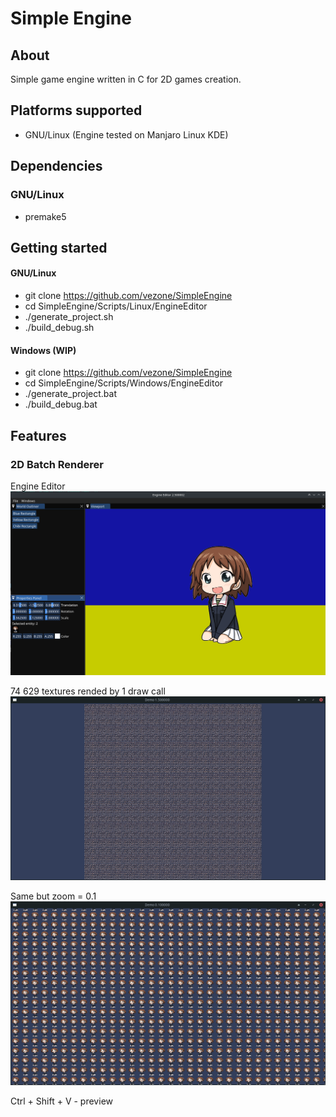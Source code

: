 # **Simple Engine**

## **About**
Simple game engine written in C for 2D games creation.

## **Platforms supported**
* GNU/Linux (Engine tested on Manjaro Linux KDE)

## **Dependencies**
### GNU/Linux
* premake5

## **Getting started**
#### GNU/Linux
* git clone https://github.com/vezone/SimpleEngine
* cd SimpleEngine/Scripts/Linux/EngineEditor
* ./generate_project.sh
* ./build_debug.sh

#### Windows (WIP)
* git clone https://github.com/vezone/SimpleEngine
* cd SimpleEngine/Scripts/Windows/EngineEditor
* ./generate_project.bat
* ./build_debug.bat

## **Features**

### 2D Batch Renderer

Engine Editor
![Alt](docs/EngineEditor0.png)

74 629 textures rended by 1 draw call
![Alt](docs/74_529_chibi_textures_at_1_5_scale.png)

Same but zoom = 0.1
![Alt](docs/74_529_chibi_textures.png)

Ctrl + Shift + V - preview
